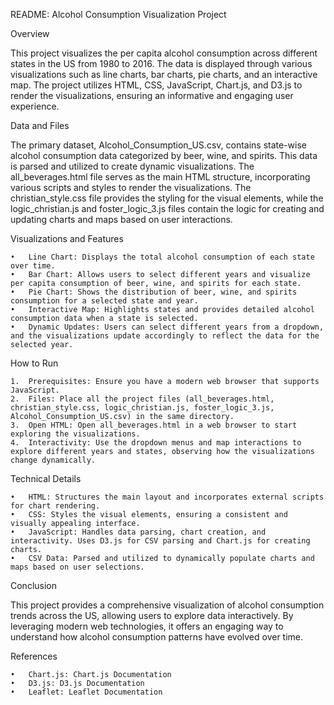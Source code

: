 README: Alcohol Consumption Visualization Project

Overview

This project visualizes the per capita alcohol consumption across different states in the US from 1980 to 2016. The data is displayed through various visualizations such as line charts, bar charts, pie charts, and an interactive map. The project utilizes HTML, CSS, JavaScript, Chart.js, and D3.js to render the visualizations, ensuring an informative and engaging user experience.

Data and Files

The primary dataset, Alcohol_Consumption_US.csv, contains state-wise alcohol consumption data categorized by beer, wine, and spirits. This data is parsed and utilized to create dynamic visualizations. The all_beverages.html file serves as the main HTML structure, incorporating various scripts and styles to render the visualizations. The christian_style.css file provides the styling for the visual elements, while the logic_christian.js and foster_logic_3.js files contain the logic for creating and updating charts and maps based on user interactions.

Visualizations and Features

	•	Line Chart: Displays the total alcohol consumption of each state over time.
	•	Bar Chart: Allows users to select different years and visualize per capita consumption of beer, wine, and spirits for each state.
	•	Pie Chart: Shows the distribution of beer, wine, and spirits consumption for a selected state and year.
	•	Interactive Map: Highlights states and provides detailed alcohol consumption data when a state is selected.
	•	Dynamic Updates: Users can select different years from a dropdown, and the visualizations update accordingly to reflect the data for the selected year.

How to Run

	1.	Prerequisites: Ensure you have a modern web browser that supports JavaScript.
	2.	Files: Place all the project files (all_beverages.html, christian_style.css, logic_christian.js, foster_logic_3.js, Alcohol_Consumption_US.csv) in the same directory.
	3.	Open HTML: Open all_beverages.html in a web browser to start exploring the visualizations.
	4.	Interactivity: Use the dropdown menus and map interactions to explore different years and states, observing how the visualizations change dynamically.

Technical Details

	•	HTML: Structures the main layout and incorporates external scripts for chart rendering.
	•	CSS: Styles the visual elements, ensuring a consistent and visually appealing interface.
	•	JavaScript: Handles data parsing, chart creation, and interactivity. Uses D3.js for CSV parsing and Chart.js for creating charts.
	•	CSV Data: Parsed and utilized to dynamically populate charts and maps based on user selections.

Conclusion

This project provides a comprehensive visualization of alcohol consumption trends across the US, allowing users to explore data interactively. By leveraging modern web technologies, it offers an engaging way to understand how alcohol consumption patterns have evolved over time.

References

	•	Chart.js: Chart.js Documentation
	•	D3.js: D3.js Documentation
	•	Leaflet: Leaflet Documentation